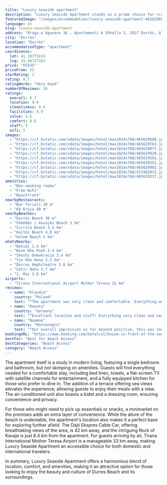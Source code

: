 ```yaml
---
title: "Luxury seaside apartment"
description: "Luxury Seaside Apartment stands as a prime choice for travelers seeking a blend of comfort and convenience, with its prime location just steps away from the vibrant Durres Beach."
featuredImage: "/images/accommodation/luxury-seaside-apartment-465629688.jpg"
language: en
slug: luxury-seaside-apartment
address: "Rruga e Agaveve 36 , Apartamenti 6 Shkalla 3, 2027 Durrës, Albania"
city: "Durrës"
location: "Durrës"
accommodationType: "apartment"
coordinates:
  lat: 41.30775819
  lng: 19.48747163
price: "US$35"
priceFrom: 35
starRating: 3
rating: 8.7
ratingWords: "Very Good"
numberOfReviews: 18
ratings:
  overall: 8.7
  location: 9.9
  cleanliness: 9.4
  facilities: 8.9
  value: 9.6
  comfort: 8.8
  staff: 9
  wifi: 5
images:
  - "https://cf.bstatic.com/xdata/images/hotel/max1024x768/465629688.jpg?k=971933892c5cbf00beca1fe02db125eb12d6da249e997e30fd45c4f5dc34a79d&o=&hp=1"
  - "https://cf.bstatic.com/xdata/images/hotel/max1024x768/465629783.jpg?k=7e142565f4a32a0bb10099bdadf5c3fe7bb7a553313a2526f6e0f0e00c41a9a4&o=&hp=1"
  - "https://cf.bstatic.com/xdata/images/hotel/max1024x768/465630077.jpg?k=0c647f4727badcccbedce7557a6a69e2c09e703df80b47374a4e1b362daaa11b&o=&hp=1"
  - "https://cf.bstatic.com/xdata/images/hotel/max1024x768/465629920.jpg?k=2c6f0d0aa4cb3dc8e189c9cc7956b0171128297c3f0189d12755919eeacedfbe&o=&hp=1"
  - "https://cf.bstatic.com/xdata/images/hotel/max1024x768/465629591.jpg?k=7223add105d7d080483d7ff26a83efdcf6e39d690b2a361ae358320e0cce7f5f&o=&hp=1"
  - "https://cf.bstatic.com/xdata/images/hotel/max1024x768/465630252.jpg?k=6c3c39b6746ac7b1616ce8a3891bcb484eeb633b21e9a6401d9e94041277ba7f&o=&hp=1"
  - "https://cf.bstatic.com/xdata/images/hotel/max1024x768/465629982.jpg?k=0a15be1b4b70ec074f837382f0c7a119a97ad3ff6be17a2841c802bca88f28c7&o=&hp=1"
  - "https://cf.bstatic.com/xdata/images/hotel/max1024x768/472482072.jpg?k=12875c769147d8d003eaa2917cf5eced090bd1d1185e5ba3537ac30c7624b7dd&o=&hp=1"
  - "https://cf.bstatic.com/xdata/images/hotel/max1024x768/465629537.jpg?k=00ef17931e54bcda4d51f37642ae994f4f1e5062d8ee01dfc0b8594c671b6d2d&o=&hp=1"
amenities:
  - "Non-smoking rooms"
  - "Free WiFi"
  - "Beachfront"
nearbyRestaurants:
  - "Bar Turisti 10 m"
  - "Kb Kraja 40 m"
nearbyBeaches:
  - "Durres Beach 30 m"
  - "Shkëmbi i Kavajës Beach 3 km"
  - "Currila Beach 3.3 km"
  - "Kallmi Beach 4.8 km"
  - "Golem Beach 5 km"
whatsNearby:
  - "Bekimi 2.4 km"
  - "Wine Dhe Pooh 3.4 km"
  - "Sheshi Demokracia 3.4 km"
  - "Yje Dhe Hena 3.5 km"
  - "Durres Amphiteatre 3.6 km"
  - "Sotir Noka 3.7 km"
  - "1. Maj 3.8 km"
airports:
  - "Tirana International Airport Mother Teresa 22 km"
reviews:
  - name: "Klaudia"
    country: "Poland"
    text: "“The apartment was very clean and comfortable. Everything we could wish for :) the location was amazing, right in front of the beach and few steps away from great restaurants. The contact with the owners (Mrs Alma and Fatima) was absolutely...”"
  - name: "Renata"
    country: "Germany"
    text: "“Excellent location and stuff! Everything very clean and new, just a few steps from the beach. I higly reccomend it, sure we will be back here!🥰🥰”"
  - name: "Noamne"
    country: "Montenegro"
    text: "“Our overall impression is far beyond positive, this was one of the best stays we experienced ever, the host was super helpful, so kind and nice. The apartment was really clean, location perfect, two steps from the beach. We will definitely come at...”"
bookingURL: "https://www.booking.com/hotel/al/house-in-front-of-the-sea.en-gb.html?aid=8035640"
bestFor: "Best for Beach Access"
bestCategories: "Beach Access"
category: "Beach Access"
---
```


The apartment itself is a study in modern living, featuring a single bedroom and bathroom, but not skimping on amenities. Guests will find everything needed for a comfortable stay, including bed linen, towels, a flat-screen TV with satellite channels for entertainment, and a fully equipped kitchen for those who prefer to dine in. The addition of a terrace offering sea views elevates the experience, allowing guests to enjoy their meals with a view. The air-conditioned unit also boasts a bidet and a dressing room, ensuring convenience and privacy.

For those who might need to pick up essentials or snacks, a minimarket on the premises adds an extra layer of convenience. While the allure of the beach is undeniable, the apartment's location also makes it a perfect base for exploring further afield. The Dajti Ekspres Cable Car, offering breathtaking views of the area, is 42 km away, and the intriguing Rock of Kavaje is just 6.4 km from the apartment. For guests arriving by air, Tirana International Mother Teresa Airport is a manageable 33 km away, making Luxury Seaside Apartment an accessible choice for both domestic and international travelers.

In summary, Luxury Seaside Apartment offers a harmonious blend of location, comfort, and amenities, making it an attractive option for those looking to enjoy the beauty and culture of Durres Beach and its surroundings.